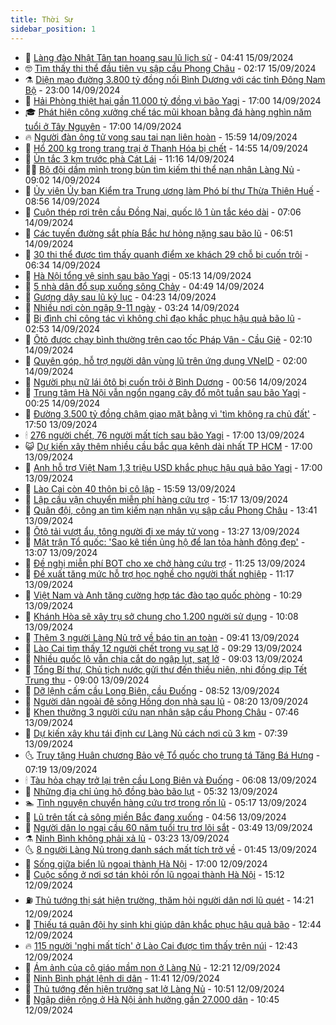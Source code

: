 ```yaml
---
title: Thời Sự
sidebar_position: 1
---
```


<!-- vnexpress-thoi-su:START -->
- 🦒 [Làng đào Nhật Tân tan hoang sau lũ lịch sử](https://vnexpress.net/lang-dao-nhat-tan-tan-hoang-sau-lu-lich-su-4792925.html) - 04:41 15/09/2024
- 🤓 [Tìm thấy thi thể đầu tiên vụ sập cầu Phong Châu](https://vnexpress.net/tim-thay-thi-the-dau-tien-vu-sap-cau-phong-chau-4792995.html) - 02:17 15/09/2024
- ⚗️ [Diện mạo đường 3.800 tỷ đồng nối Bình Dương với các tỉnh Đông Nam Bộ](https://vnexpress.net/dien-mao-duong-3-800-ty-dong-noi-binh-duong-voi-cac-tinh-dong-nam-bo-4792892.html) - 23:00 14/09/2024
- 🌊 [Hải Phòng thiệt hại gần 11.000 tỷ đồng vì bão Yagi](https://vnexpress.net/hai-phong-thiet-hai-gan-11-000-ty-dong-vi-bao-yagi-4792944.html) - 17:00 14/09/2024
- 🎓 [Phát hiện công xưởng chế tác mũi khoan bằng đá hàng nghìn năm tuổi ở Tây Nguyên](https://vnexpress.net/phat-hien-cong-xuong-che-tac-mui-khoan-bang-da-hang-nghin-nam-tuoi-o-tay-nguyen-4792748.html) - 17:00 14/09/2024
- 🔥 [Người đàn ông tử vong sau tai nạn liên hoàn](https://vnexpress.net/nguoi-dan-ong-tu-vong-sau-tai-nan-lien-hoan-4792955.html) - 15:59 14/09/2024
- 🦏 [Hổ 200 kg trong trang trại ở Thanh Hóa bị chết](https://vnexpress.net/ho-200-kg-trong-trang-trai-o-thanh-hoa-bi-chet-4792923.html) - 14:55 14/09/2024
- 👺 [Ùn tắc 3 km trước phà Cát Lái](https://vnexpress.net/un-tac-3-km-truoc-pha-cat-lai-4792915.html) - 11:16 14/09/2024
- 🧑‍🏫 [Bộ đội dầm mình trong bùn tìm kiếm thi thể nạn nhân Làng Nủ](https://vnexpress.net/bo-doi-dam-minh-trong-bun-tim-kiem-thi-the-nan-nhan-lang-nu-4792636.html) - 09:02 14/09/2024
- 🚦 [Ủy viên Ủy ban Kiểm tra Trung ương làm Phó bí thư Thừa Thiên Huế](https://vnexpress.net/uy-vien-uy-ban-kiem-tra-trung-uong-lam-pho-bi-thu-thua-thien-hue-4792888.html) - 08:56 14/09/2024
- 🎉 [Cuộn thép rơi trên cầu Đồng Nai, quốc lộ 1 ùn tắc kéo dài](https://vnexpress.net/cuon-thep-roi-tren-cau-dong-nai-quoc-lo-1-un-tac-keo-dai-4792868.html) - 07:06 14/09/2024
- 🦒 [Các tuyến đường sắt phía Bắc hư hỏng nặng sau bão lũ](https://vnexpress.net/cac-tuyen-duong-sat-phia-bac-hu-hong-nang-sau-bao-lu-4792849.html) - 06:51 14/09/2024
- 🤗 [30 thi thể được tìm thấy quanh điểm xe khách 29 chỗ bị cuốn trôi](https://vnexpress.net/30-thi-the-duoc-tim-thay-quanh-diem-xe-khach-29-cho-bi-cuon-troi-4792846.html) - 06:34 14/09/2024
- 💼 [Hà Nội tổng vệ sinh sau bão Yagi](https://vnexpress.net/ha-noi-tong-ve-sinh-sau-bao-yagi-4792805.html) - 05:13 14/09/2024
- 🤩 [5 nhà dân đổ sụp xuống sông Chảy](https://vnexpress.net/5-nha-dan-do-sup-xuong-song-chay-4792842.html) - 04:49 14/09/2024
- 🤡 [Gượng dậy sau lũ kỷ lục](https://vnexpress.net/guong-day-sau-lu-ky-luc-4792379.html) - 04:23 14/09/2024
- 💯 [Nhiều nơi còn ngập 9-11 ngày](https://vnexpress.net/nhieu-noi-con-ngap-9-11-ngay-4792789.html) - 03:24 14/09/2024
- 👺 [Bị đình chỉ công tác vì không chỉ đạo khắc phục hậu quả bão lũ](https://vnexpress.net/bi-dinh-chi-cong-tac-vi-khong-chi-dao-khac-phuc-hau-qua-bao-lu-4792769.html) - 02:53 14/09/2024
- 🌮 [Ôtô được chạy bình thường trên cao tốc Pháp Vân - Cầu Giẽ](https://vnexpress.net/oto-duoc-chay-binh-thuong-tren-cao-toc-phap-van-cau-gie-4792751.html) - 02:10 14/09/2024
- 🥸 [Quyên góp, hỗ trợ người dân vùng lũ trên ứng dụng VNeID](https://vnexpress.net/quyen-gop-ho-tro-nguoi-dan-vung-lu-tren-ung-dung-vneid-4792756.html) - 02:00 14/09/2024
- 🐻 [Người phụ nữ lái ôtô bị cuốn trôi ở Bình Dương](https://vnexpress.net/nguoi-phu-nu-lai-oto-bi-cuon-troi-o-binh-duong-4792747.html) - 00:56 14/09/2024
- 👀 [Trung tâm Hà Nội vẫn ngổn ngang cây đổ một tuần sau bão Yagi](https://vnexpress.net/trung-tam-ha-noi-van-ngon-ngang-cay-do-mot-tuan-sau-bao-yagi-4792631.html) - 00:25 14/09/2024
- 🤔 [Đường 3.500 tỷ đồng chậm giao mặt bằng vì &#39;tìm không ra chủ đất&#39;](https://vnexpress.net/duong-3-500-ty-dong-cham-giao-mat-bang-vi-tim-khong-ra-chu-dat-4791427.html) - 17:50 13/09/2024
- 🕯 [276 người chết, 76 người mất tích sau bão Yagi](https://vnexpress.net/276-nguoi-chet-76-nguoi-mat-tich-sau-bao-yagi-4790982.html) - 17:00 13/09/2024
- 😺 [Dự kiến xây thêm nhiều cầu bắc qua kênh dài nhất TP HCM](https://vnexpress.net/du-kien-xay-them-nhieu-cau-bac-qua-kenh-dai-nhat-tp-hcm-4792663.html) - 17:00 13/09/2024
- 🦆 [Anh hỗ trợ Việt Nam 1,3 triệu USD khắc phục hậu quả bão Yagi](https://vnexpress.net/anh-ho-tro-viet-nam-1-3-trieu-usd-khac-phuc-hau-qua-bao-yagi-4791778.html) - 17:00 13/09/2024
- 🧰 [Lào Cai còn 40 thôn bị cô lập](https://vnexpress.net/lao-cai-con-40-thon-bi-co-lap-4792714.html) - 15:59 13/09/2024
- 🦍 [Lập cầu vận chuyển miễn phí hàng cứu trợ](https://vnexpress.net/lap-cau-van-chuyen-mien-phi-hang-cuu-tro-4792707.html) - 15:17 13/09/2024
- 🧰 [Quân đội, công an tìm kiếm nạn nhân vụ sập cầu Phong Châu](https://vnexpress.net/quan-doi-cong-an-tim-kiem-nan-nhan-vu-sap-cau-phong-chau-4792683.html) - 13:41 13/09/2024
- 💃 [Ôtô tải vượt ẩu, tông người đi xe máy tử vong](https://vnexpress.net/tai-nan-giao-thong-lam-dong-4792697.html) - 13:27 13/09/2024
- 🧰 [Mặt trận Tổ quốc: &#39;Sao kê tiền ủng hộ để lan tỏa hành động đẹp&#39;](https://vnexpress.net/mat-tran-to-quoc-sao-ke-tien-ung-ho-de-lan-toa-hanh-dong-dep-4792687.html) - 13:07 13/09/2024
- 🚀 [Đề nghị miễn phí BOT cho xe chở hàng cứu trợ](https://vnexpress.net/de-nghi-mien-phi-bot-cho-xe-cho-hang-cuu-tro-4792675.html) - 11:25 13/09/2024
- 🎊 [Đề xuất tăng mức hỗ trợ học nghề cho người thất nghiệp](https://vnexpress.net/de-xuat-tang-muc-ho-tro-hoc-nghe-cho-nguoi-that-nghiep-4792667.html) - 11:17 13/09/2024
- 🤭 [Việt Nam và Anh tăng cường hợp tác đào tạo quốc phòng](https://vnexpress.net/viet-nam-va-anh-tang-cuong-hop-tac-dao-tao-quoc-phong-4792531.html) - 10:29 13/09/2024
- 🤗 [Khánh Hòa sẽ xây trụ sở chung cho 1.200 người sử dụng](https://vnexpress.net/khanh-hoa-se-xay-tru-so-chung-cho-1-200-nguoi-su-dung-4792657.html) - 10:08 13/09/2024
- 🌈 [Thêm 3 người Làng Nủ trở về báo tin an toàn](https://vnexpress.net/them-3-nguoi-lang-nu-tro-ve-bao-tin-an-toan-4792640.html) - 09:41 13/09/2024
- 🦣 [Lào Cai tìm thấy 12 người chết trong vụ sạt lở](https://vnexpress.net/lao-cai-tim-thay-12-nguoi-chet-trong-vu-sat-lo-4792637.html) - 09:29 13/09/2024
- 🎡 [Nhiều quốc lộ vẫn chia cắt do ngập lụt, sạt lở](https://vnexpress.net/nhieu-quoc-lo-van-chia-cat-do-ngap-lut-sat-lo-4792485.html) - 09:03 13/09/2024
- 🦏 [Tổng Bí thư, Chủ tịch nước gửi thư đến thiếu niên, nhi đồng dịp Tết Trung thu](https://vnexpress.net/tong-bi-thu-chu-tich-nuoc-gui-thu-den-thieu-nien-nhi-dong-dip-tet-trung-thu-4792619.html) - 09:00 13/09/2024
- 🎊 [Dỡ lệnh cấm cầu Long Biên, cầu Đuống](https://vnexpress.net/do-lenh-cam-cau-long-bien-cau-duong-4792605.html) - 08:52 13/09/2024
- 🫶 [Người dân ngoài đê sông Hồng dọn nhà sau lũ](https://vnexpress.net/nguoi-dan-ngoai-de-song-hong-don-nha-sau-lu-4792536.html) - 08:20 13/09/2024
- 🤔 [Khen thưởng 3 người cứu nạn nhân sập cầu Phong Châu](https://vnexpress.net/khen-thuong-3-nguoi-cuu-nan-nhan-sap-cau-phong-chau-4792552.html) - 07:46 13/09/2024
- 🤠 [Dự kiến xây khu tái định cư Làng Nủ cách nơi cũ 3 km](https://vnexpress.net/du-kien-xay-khu-tai-dinh-cu-lang-nu-cach-noi-cu-3-km-4792547.html) - 07:39 13/09/2024
- 🌜 [Truy tặng Huân chương Bảo vệ Tổ quốc cho trung tá Tăng Bá Hưng](https://vnexpress.net/truy-tang-huan-chuong-bao-ve-to-quoc-cho-trung-ta-tang-ba-hung-4792528.html) - 07:19 13/09/2024
- 🕯 [Tàu hỏa chạy trở lại trên cầu Long Biên và Đuống](https://vnexpress.net/tau-hoa-chay-tro-lai-tren-cau-long-bien-va-duong-4792527.html) - 06:08 13/09/2024
- 🤔 [Những địa chỉ ủng hộ đồng bào bão lụt](https://vnexpress.net/nhung-dia-chi-ung-ho-dong-bao-bao-lut-4792016.html) - 05:32 13/09/2024
- 🏊 [Tình nguyện chuyển hàng cứu trợ trong rốn lũ](https://vnexpress.net/tinh-nguyen-chuyen-hang-cuu-tro-trong-ron-lu-4792309.html) - 05:17 13/09/2024
- 🌮 [Lũ trên tất cả sông miền Bắc đang xuống](https://vnexpress.net/lu-tren-tat-ca-song-mien-bac-dang-xuong-4792445.html) - 04:56 13/09/2024
- 🫣 [Người dân lo ngại cầu 60 năm tuổi trụ trơ lõi sắt](https://vnexpress.net/nguoi-dan-lo-ngai-cau-60-nam-tuoi-tru-tro-loi-sat-4792256.html) - 03:49 13/09/2024
- ⚗️ [Ninh Bình không phải xả lũ](https://vnexpress.net/ninh-binh-khong-phai-xa-lu-4792403.html) - 03:23 13/09/2024
- 🌜 [8 người Làng Nủ trong danh sách mất tích trở về](https://vnexpress.net/8-nguoi-lang-nu-trong-danh-sach-mat-tich-tro-ve-4792372.html) - 01:45 13/09/2024
- 🌁 [Sống giữa biển lũ ngoại thành Hà Nội](https://vnexpress.net/song-giua-bien-lu-ngoai-thanh-ha-noi-4792268.html) - 17:00 12/09/2024
- 🐲 [Cuộc sống ở nơi sơ tán khỏi rốn lũ ngoại thành Hà Nội](https://vnexpress.net/cuoc-song-o-noi-so-tan-khoi-ron-lu-ngoai-thanh-ha-noi-4792301.html) - 15:12 12/09/2024
- ⛽️ [Thủ tướng thị sát hiện trường, thăm hỏi người dân nơi lũ quét](https://vnexpress.net/thu-tuong-thi-sat-hien-truong-tham-hoi-nguoi-dan-noi-lu-quet-4792299.html) - 14:21 12/09/2024
- 🗽 [Thiếu tá quân đội hy sinh khi giúp dân khắc phục hậu quả bão](https://vnexpress.net/thieu-ta-quan-doi-hy-sinh-khi-giup-dan-khac-phuc-hau-qua-bao-4792294.html) - 12:44 12/09/2024
- 🔥 [115 người &#39;nghi mất tích&#39; ở Lào Cai được tìm thấy trên núi](https://vnexpress.net/115-nguoi-nghi-mat-tich-o-lao-cai-duoc-tim-thay-tren-nui-4792286.html) - 12:43 12/09/2024
- 💯 [Ám ảnh của cô giáo mầm non ở Làng Nủ](https://vnexpress.net/am-anh-cua-co-giao-mam-non-o-lang-nu-4792208.html) - 12:21 12/09/2024
- 🦆 [Ninh Bình phát lệnh di dân](https://vnexpress.net/ninh-binh-phat-lenh-di-dan-4792273.html) - 11:41 12/09/2024
- 🫣 [Thủ tướng đến hiện trường sạt lở Làng Nủ](https://vnexpress.net/thu-tuong-den-hien-truong-sat-lo-lang-nu-4792265.html) - 10:51 12/09/2024
- 🤡 [Ngập diện rộng ở Hà Nội ảnh hưởng gần 27.000 dân](https://vnexpress.net/ngap-dien-rong-o-ha-noi-anh-huong-gan-27-000-dan-4792232.html) - 10:45 12/09/2024<!-- vnexpress-thoi-su:END -->